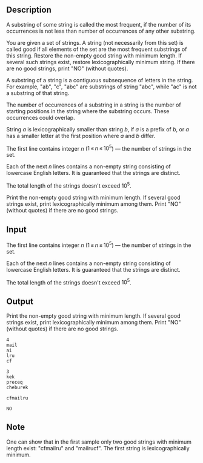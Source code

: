 ## Description

<div><p>A substring of some string is called the most frequent, if the number of its occurrences is not less than number of occurrences of any other substring.</p><p>You are given a set of strings. A string (not necessarily from this set) is called good if all elements of the set are the most frequent substrings of this string. Restore the non-empty good string with minimum length. If several such strings exist, restore lexicographically minimum string. If there are no good strings, print "<span class="tex-font-style-tt">NO</span>" (without quotes).</p><p>A substring of a string is a contiguous subsequence of letters in the string. For example, "<span class="tex-font-style-tt">ab</span>", "<span class="tex-font-style-tt">c</span>", "<span class="tex-font-style-tt">abc</span>" are substrings of string "<span class="tex-font-style-tt">abc</span>", while "<span class="tex-font-style-tt">ac</span>" is not a substring of that string.</p><p>The number of occurrences of a substring in a string is the number of starting positions in the string where the substring occurs. These occurrences could overlap.</p><p>String <span class="tex-span"><i>a</i></span> is lexicographically smaller than string <span class="tex-span"><i>b</i></span>, if <span class="tex-span"><i>a</i></span> is a prefix of <span class="tex-span"><i>b</i></span>, or <span class="tex-span"><i>a</i></span> has a smaller letter at the first position where <span class="tex-span"><i>a</i></span> and <span class="tex-span"><i>b</i></span> differ.</p></div><div class="input-specification"><p>The first line contains integer <span class="tex-span"><i>n</i></span> (<span class="tex-span">1 ≤ <i>n</i> ≤ 10<sup class="upper-index">5</sup></span>)&nbsp;— the number of strings in the set.</p><p>Each of the next <span class="tex-span"><i>n</i></span> lines contains a non-empty string consisting of lowercase English letters. It is guaranteed that the strings are distinct.</p><p>The total length of the strings doesn't exceed <span class="tex-span">10<sup class="upper-index">5</sup></span>.</p></div><div class="output-specification"><p>Print the non-empty good string with minimum length. If several good strings exist, print lexicographically minimum among them. Print "<span class="tex-font-style-tt">NO</span>" (without quotes) if there are no good strings.</p></div>

## Input

<p>The first line contains integer <span class="tex-span"><i>n</i></span> (<span class="tex-span">1 ≤ <i>n</i> ≤ 10<sup class="upper-index">5</sup></span>)&nbsp;— the number of strings in the set.</p><p>Each of the next <span class="tex-span"><i>n</i></span> lines contains a non-empty string consisting of lowercase English letters. It is guaranteed that the strings are distinct.</p><p>The total length of the strings doesn't exceed <span class="tex-span">10<sup class="upper-index">5</sup></span>.</p>

## Output

<p>Print the non-empty good string with minimum length. If several good strings exist, print lexicographically minimum among them. Print "<span class="tex-font-style-tt">NO</span>" (without quotes) if there are no good strings.</p>





```input1
4
mail
ai
lru
cf

```




```input2
3
kek
preceq
cheburek

```




```output1
cfmailru

```




```output2
NO

```



## Note

<p>One can show that in the first sample only two good strings with minimum length exist: "<span class="tex-font-style-tt">cfmailru</span>" and "<span class="tex-font-style-tt">mailrucf</span>". The first string is lexicographically minimum.</p>
